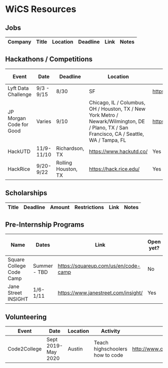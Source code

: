 # WiCS Resources
## Jobs
| Company | Title | Location | Deadline | Link  | Notes |
|---|---|---|---|---|---|


## Hackathons / Competitions
| Event | Date | Deadline | Location | Link  | Travel Reimbursements  | Notes |
|---|---|---|---|---|---|---|
| Lyft Data Challenge | 9/3 - 9/15 | 8/30 | SF| https://docs.google.com/document/d/1lrCr1d9DPKukdpsLshmDiVGuzgRkpAi9vmHevZGNchk/edit |  | |
| JP Morgan Code for Good | Varies | 9/10 | Chicago, IL / Columbus, OH / Houston, TX / New York Metro / Newark/Wilmington, DE / Plano, TX / San Francisco, CA / Seattle, WA / Tampa, FL| https://careers.jpmorgan.com/us/en/students/programs/code-for-good | Yes | Can lead to internships and full time |
| HackUTD |	11/9-11/10	|	Richardson, TX	| https://www.hackutd.co/	| Yes | |
| HackRice |	9/20-9/22 |	Rolling	Houston, TX	| https://hack.rice.edu/	| Yes | |


## Scholarships
| Title | Deadline | Amount | Restrictions | Link  | Notes |
|---|---|---|---|---|---|


## Pre-Internship Programs
|Name |	Dates	| Link	| Open yet?	| Deadline	| All expenses paid?|	Notes|
|---|---|---|---|---|---|---|
| Square College Code Camp |	Summer - TBD	| https://squareup.com/us/en/code-camp |	No	| TBD	| Yes | |
|Jane Street INSIGHT |	1/6-1/11 |	https://www.janestreet.com/insight/ |	Yes |	10/20 |	Yes | |

## Volunteering
| Event | Date | Location | Activity | Link  | Notes |
|---|---|---|---|---|---|
|Code2College |	Sept 2019-May 2020 |	Austin |	Teach highschoolers how to code |	http://www.code2college.org/ | |
